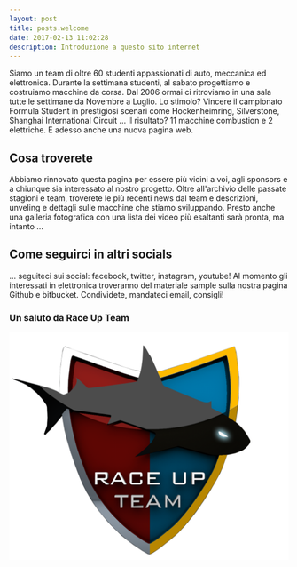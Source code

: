 ```yaml
---
layout: post
title: posts.welcome
date: 2017-02-13 11:02:28
description: Introduzione a questo sito internet
---
```


Siamo un team di oltre 60 studenti appassionati di auto, meccanica ed elettronica. Durante la settimana studenti, al sabato progettiamo e costruiamo macchine da corsa. Dal 2006 ormai ci ritroviamo in una sala tutte le settimane da Novembre a Luglio.
Lo stimolo? Vincere il campionato Formula Student in prestigiosi scenari come Hockenheimring, Silverstone, Shanghai International Circuit ...
Il risultato? 11 macchine combustion e 2 elettriche.
E adesso anche una nuova pagina web.

## Cosa troverete
Abbiamo rinnovato questa pagina per essere più vicini a voi, agli sponsors e a chiunque sia interessato al nostro progetto. Oltre all'archivio delle passate stagioni e team, troverete le più recenti news dal team e descrizioni, unveling e dettagli sulle macchine che stiamo sviluppando. Presto anche una galleria fotografica con una lista dei video più esaltanti sarà pronta, ma intanto ...

## Come seguirci in altri socials
... seguiteci sui social: facebook, twitter, instagram, youtube!
Al momento gli interessati in elettronica troveranno del materiale sample sulla nostra pagina Github e bitbucket.
Condividete, mandateci email, consigli!

### Un saluto da **Race Up Team**
<a class="image featured"><img src="/images/posts/2016/04/17/image.png" alt="Brand new website"/></a>